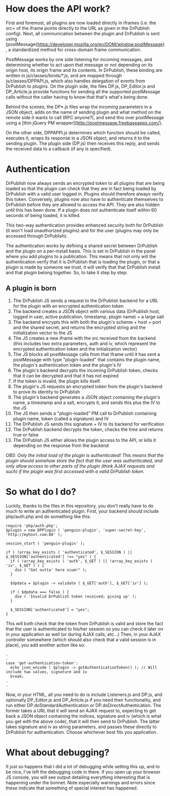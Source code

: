 How does the API work?
==========================
First and foremost, all plugins are now loaded directly in iframes (i.e. the src= of the iframe points directly to the URL as given in the DrPublish config).
Next, all communication between the plugin and DrPublish is sent using [postMessage{https://developer.mozilla.org/en/DOM/window.postMessage}, a standardized method for cross-domain frame communication.

PostMessage works by one side listening for incoming messages, and determining whether to act upon that message or not depending on its origin host, its origin frame and its contents.
In DrPublish, these binding are written in js/classes/binds/\*.js, and are mapped through js/classes/DPPAPI.js, which also handles delegation of events from DrPublish to plugins.
On the plugin side, the files DP.js, DP\_Editor.js and DP\_Article.js provide functions for sending all the supported postMessage calls without the caller having to know that that's what's being done.

Behind the scenes, the DP\*.js files wrap the incoming parameters in a JSON object, adds on the name of sending plugin and what method on the remote side it wants to call (RPC anyone?), and send this over postMessage using a [thin jQuery PM wrapper]{http://postmessage.freebaseapps.com/}.

On the other side, DPPAPPI.js determines which function should be called, executes it, wraps its response in a JSON object, and returns it to the sending plugin. The plugin side (DP.js) then receives this reply, and sends the received data to a callback (if any is specified).

Authentication
==============
DrPublish now always sends an encrypted token to all plugins that are being loaded so that the plugin can check that they are in fact being loaded by DrPublish with a valid user logged in.
Plugins should therefore always verify this token.
Conversely, plugins now also have to authenticate themselves to DrPublish before they are allowed to access the API. They are also hidden until this has been done.
If a plugin does not authenticate itself within 60 seconds of being loaded, it is killed.

This two-way authentication provides enhanced security both for DrPublish (it won't load unauthorized plugins) and for the user (plugins may only be accessed through DrPublish).

The authentication works by defining a shared secret between DrPublish and the plugin on a per-install basis.
This is set in DrPublish in the panel where you add plugins to a publication.
This means that not only will the authentication verify that it is DrPublish that is loading the plugin, or that a plugin is made by someone we trust, it will verify that that DrPublish install and that plugin belong together.
So, to take it step by step:

A plugin is born
----------------
1. The DrPublish JS sends a request to the DrPublish backend for a URL for the plugin with an encrypted authentication token
2. The backend creates a JSON object with various data (DrPublish host, logged in user, active publication, timestamp, plugin name) + a large salt
3. The backend encrypts this with both the plugin's scheme + host + port and the shared secret, and returns the encrypted string and the initialization vector to the JS
4. The JS creates a new iframe with the src received from the backend (this includes two extra parameters, auth and iv, which represent the encrypted authentication token and the initialization vector)
5. The JS blocks all postMessage calls from that iframe until it has sent a postMessage with type "plugin-loaded" that contains the plugin name, the plugin's authentication token and the plugin's IV
6. The plugin's backend decrypts the incoming DrPublish token, checks that it can be decrypted and that it has not expired
7. If the token is invalid, the plugin kills itself.
8. The plugin's JS requests an encrypted token from the plugin's backend to prove its identity to DrPublish
9. The plugin's backend generates a JSON object containing the plugin's name, a timestamp and a salt, encrypts it, and sends this plus the IV to the JS
10. The JS then sends a "plugin-loaded" PM call to DrPublish containing plugin name, token (called a signature) and IV
11. The DrPublish JS sends this signature + IV to its backend for verification
12. The DrPublish backend decrypts the token, checks the time and returns true or false
13. The DrPublish JS either allows the plugin access to the API, or kills it depending on the response from the backend

*OBS: Only the initial load of the plugin is authenticated! This means that the plugin should somehow store the fact that the user was authenticated, and only allow access to other parts of the plugin (think AJAX requests and such) if the plugin was first accessed with a valid DrPublish token.*

So what do I do?
================
Luckily, thanks to the files in this repository, you don't really have to do much to write an authenticated plugin.
First, your backend should include php/auth.php and do something like this:

    require 'php/auth.php';
    $plugin = new DPPlugin ( 'penguin-plugin', 'super-secret-key', 'http://myhost.com:80' );
    
    session_start ( 'penguin-plugin' );
    
    if ( !array_key_exists ( 'authenticated', $_SESSION ) || $_SESSION['authenticated'] !== "yes" ) {
      if ( !array_key_exists ( 'auth', $_GET ) || !array_key_exists ( 'iv', $_GET ) ) {
        die ( "Get outta' here scum!" );
      }
    
      $dpdata = $plugin -> validate ( $_GET['auth'], $_GET['iv'] );
    
      if ( $dpdata === false ) {
        die ( 'Invalid DrPublish token received; giving up' );
      }
    
      $_SESSION['authenticated'] = "yes";
    }
This will both check that the token from DrPublish is valid and store the fact that the user is authenticated to his/her session so you can check it later on in your application as well (or during AJAX calls, etc...)
Then, in your AJAX controller somewhere (which should also check that a valid session is in place), you add another action like so:

    .
    .
    case 'get-authentication-token':
      echo json_encode ( $plugin -> getAuthenticationToken() ); // Will include two values, signature and iv
      break;
    .
    .
    
Now, in your HTML, all you need to do is include Listeners.js and DP.js, and optionally DP_Editor.js and DP_Article.js if you need their functionality, and run either DP.doStandardAuthentication or DP.doDirectAuthentication.
The former takes a URL that it will send an AJAX request to, expecting to get back a JSON object containing the indices, signature and iv (which is what you get with the above code), that it will then send to DrPublish.
The latter takes signature and iv as string parameters, and passes these directly to DrPublish for authentication.
Choose whichever best fits you application.

What about debugging?
=====================
It just so happens that I did a lot of debugging while setting this up, and to be nice, I've left the debugging code in there.
If you open up your browser JS console, you will see output detailing everything interesting that is happening under the bonnet.
Note especially warnings and errors since these indicate that something of special interest has happened.
